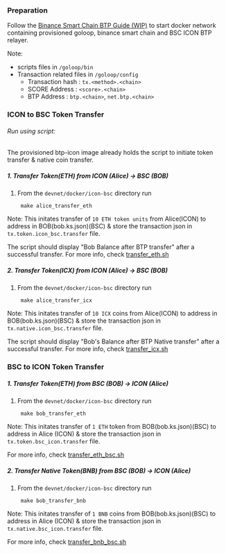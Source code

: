 
### Preparation
Follow the  [Binance Smart Chain BTP Guide (WIP)](https://github.com/icon-project/icon-bridge/bmr/blob/bridge_bsc/doc/bsc-guide.md#binance-smart-chain-btp-guide-wip "Binance Smart Chain BTP Guide (WIP)") to start docker network containing provisioned goloop, binance smart chain and BSC ICON BTP relayer.

Note:
* scripts files in `/goloop/bin`
* Transaction related files in `/goloop/config`
  	- Transaction hash : `tx.<method>.<chain>`
  	- SCORE Address : `<score>.<chain>`
  	- BTP Address : `btp.<chain>`, `net.btp.<chain>`

### ICON to BSC Token Transfer

###### Run using script:
The provisioned btp-icon image already holds the script to initiate token transfer & native coin transfer.
##### 1. Transfer Token(ETH) from ICON (Alice) -> BSC (BOB)
1. From the `devnet/docker/icon-bsc` directory run 

 		make alice_transfer_eth
		
Note: This initates transfer of `10 ETH token units` from Alice(ICON) to address in BOB(bob.ks.json)(BSC) & store the transaction json in `tx.token.icon_bsc.transfer` file.

The script should display "Bob Balance after BTP transfer" after a successful transfer. For more info, check [transfer_eth.sh](https://github.com/icon-project/icon-bridge/bmr/blob/bridge_bsc/devnet/docker/icon-bsc/scripts/transfer_eth.sh)

##### 2. Transfer Token(ICX) from ICON (Alice) -> BSC (BOB)
1. From the `devnet/docker/icon-bsc` directory run 

 		make alice_transfer_icx
		
Note: This initates transfer of `10 ICX` coins from Alice(ICON) to address in BOB(bob.ks.json)(BSC) & store the transaction json in `tx.native.icon_bsc.transfer` file.

The script should display "Bob's Balance after BTP Native transfer" after a successful transfer. For more info, check [transfer_icx.sh](https://github.com/icon-project/icon-bridge/bmr/blob/bridge_bsc/devnet/docker/icon-bsc/scripts/transfer_icx.sh)


### BSC to ICON Token Transfer

##### 1. Transfer Token(ETH) from BSC (BOB) -> ICON (Alice)
1. From the `devnet/docker/icon-bsc` directory run 

 		make bob_transfer_eth
		
Note: This initates transfer of `1 ETH` token from BOB(bob.ks.json)(BSC) to address in Alice (ICON) & store the transaction json in `tx.token.bsc_icon.transfer` file.

For more info, check [transfer_eth_bsc.sh](https://github.com/icon-project/icon-bridge/bmr/blob/bridge_bsc/devnet/docker/icon-bsc/scripts/transfer_eth_bsc.sh)

##### 2. Transfer Native Token(BNB) from BSC (BOB) -> ICON (Alice)
1. From the `devnet/docker/icon-bsc` directory run 

 		make bob_transfer_bnb
		
Note: This initates transfer of `1 BNB` coins from BOB(bob.ks.json)(BSC) to address in Alice (ICON) & store the transaction json in `tx.native.bsc_icon.transfer` file.

For more info, check [transfer_bnb_bsc.sh](https://github.com/icon-project/icon-bridge/bmr/blob/bridge_bsc/devnet/docker/icon-bsc/scripts/transfer_bnb_bsc.sh)

